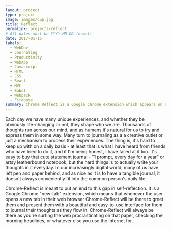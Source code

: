 ```yaml
---
layout: project
type: project
image: images/cup.jpg
title: Reflect
permalink: projects/reflect
# All dates must be YYYY-MM-DD format!
date: 2017-01-15
labels:
  - WebDev
  - Journaling
  - Productivity
  - WebApp
  - Javascript
  - HTML
  - CSS
  - React
  - MVC
  - Babel
  - Webpack
  - Firebase
summary: Chrome Reflect is a Google Chrome extension which appears on a new tab and presents the user with an interface to journal and reflect daily.
---
```


<div class="ui small rounded images">
</div>

Each day we have many unique experiences, and whether they be obviously life-changing or not, they shape who we are. Thousands of thoughts run across our mind, and as humans it's natural for us to try and express them in some way. Many turn to journaling as a a creative outlet or just a mechanism to process their experiences. The thing is, it's hard to keep up with on a daily basis - at least that is what I have heard from friends who have tried to do it, and if I'm being honest, I have failed at it too. It's easy to buy that cute statement journal - "1 prompt, every day for a year" or artsy leatherbound notebook, but the hard things is to actually write your thoughts in it everyday. In our increasingly digital world, many of us have left pen and paper behind, and as nice as it is to have a tangible journal, it doesn't always conveniently fit into the common person's daily life. 

Chrome-Reflect is meant to put an end to this gap in self-reflection. It is a Google Chrome "new-tab" extension, which means that whenever the user opens a new tab in their web browser Chrome-Reflect will be there to greet them and present them with a beautiful and easy-to-use interface for them to journal their thoughts as they flow in. Chrome-Reflect will always be there as you're surfing the web procrastinating on that paper, checking the morning headlines, or whatever else you use the internet for.




